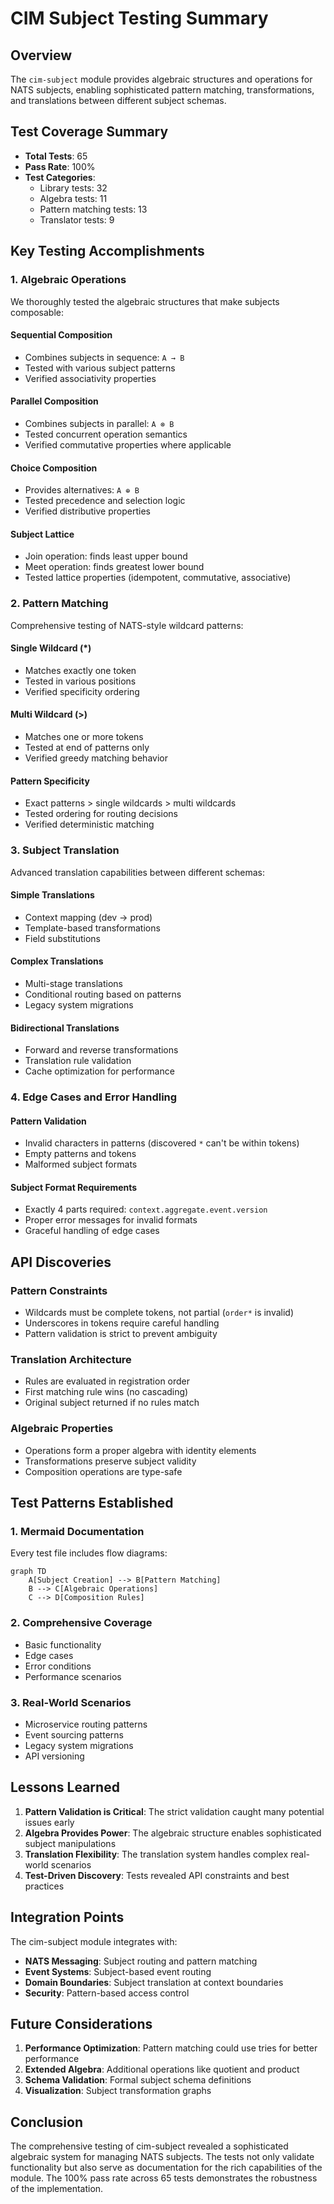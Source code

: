 # CIM Subject Testing Summary

## Overview
The `cim-subject` module provides algebraic structures and operations for NATS subjects, enabling sophisticated pattern matching, transformations, and translations between different subject schemas.

## Test Coverage Summary
- **Total Tests**: 65
- **Pass Rate**: 100%
- **Test Categories**: 
  - Library tests: 32
  - Algebra tests: 11
  - Pattern matching tests: 13
  - Translator tests: 9

## Key Testing Accomplishments

### 1. Algebraic Operations
We thoroughly tested the algebraic structures that make subjects composable:

#### Sequential Composition
- Combines subjects in sequence: `A → B`
- Tested with various subject patterns
- Verified associativity properties

#### Parallel Composition
- Combines subjects in parallel: `A ⊗ B`
- Tested concurrent operation semantics
- Verified commutative properties where applicable

#### Choice Composition
- Provides alternatives: `A ⊕ B`
- Tested precedence and selection logic
- Verified distributive properties

#### Subject Lattice
- Join operation: finds least upper bound
- Meet operation: finds greatest lower bound
- Tested lattice properties (idempotent, commutative, associative)

### 2. Pattern Matching
Comprehensive testing of NATS-style wildcard patterns:

#### Single Wildcard (*)
- Matches exactly one token
- Tested in various positions
- Verified specificity ordering

#### Multi Wildcard (>)
- Matches one or more tokens
- Tested at end of patterns only
- Verified greedy matching behavior

#### Pattern Specificity
- Exact patterns > single wildcards > multi wildcards
- Tested ordering for routing decisions
- Verified deterministic matching

### 3. Subject Translation
Advanced translation capabilities between different schemas:

#### Simple Translations
- Context mapping (dev → prod)
- Template-based transformations
- Field substitutions

#### Complex Translations
- Multi-stage translations
- Conditional routing based on patterns
- Legacy system migrations

#### Bidirectional Translations
- Forward and reverse transformations
- Translation rule validation
- Cache optimization for performance

### 4. Edge Cases and Error Handling

#### Pattern Validation
- Invalid characters in patterns (discovered `*` can't be within tokens)
- Empty patterns and tokens
- Malformed subject formats

#### Subject Format Requirements
- Exactly 4 parts required: `context.aggregate.event.version`
- Proper error messages for invalid formats
- Graceful handling of edge cases

## API Discoveries

### Pattern Constraints
- Wildcards must be complete tokens, not partial (`order*` is invalid)
- Underscores in tokens require careful handling
- Pattern validation is strict to prevent ambiguity

### Translation Architecture
- Rules are evaluated in registration order
- First matching rule wins (no cascading)
- Original subject returned if no rules match

### Algebraic Properties
- Operations form a proper algebra with identity elements
- Transformations preserve subject validity
- Composition operations are type-safe

## Test Patterns Established

### 1. Mermaid Documentation
Every test file includes flow diagrams:
```mermaid
graph TD
    A[Subject Creation] --> B[Pattern Matching]
    B --> C[Algebraic Operations]
    C --> D[Composition Rules]
```

### 2. Comprehensive Coverage
- Basic functionality
- Edge cases
- Error conditions
- Performance scenarios

### 3. Real-World Scenarios
- Microservice routing patterns
- Event sourcing patterns
- Legacy system migrations
- API versioning

## Lessons Learned

1. **Pattern Validation is Critical**: The strict validation caught many potential issues early
2. **Algebra Provides Power**: The algebraic structure enables sophisticated subject manipulations
3. **Translation Flexibility**: The translation system handles complex real-world scenarios
4. **Test-Driven Discovery**: Tests revealed API constraints and best practices

## Integration Points

The cim-subject module integrates with:
- **NATS Messaging**: Subject routing and pattern matching
- **Event Systems**: Subject-based event routing
- **Domain Boundaries**: Subject translation at context boundaries
- **Security**: Pattern-based access control

## Future Considerations

1. **Performance Optimization**: Pattern matching could use tries for better performance
2. **Extended Algebra**: Additional operations like quotient and product
3. **Schema Validation**: Formal subject schema definitions
4. **Visualization**: Subject transformation graphs

## Conclusion

The comprehensive testing of cim-subject revealed a sophisticated algebraic system for managing NATS subjects. The tests not only validate functionality but also serve as documentation for the rich capabilities of the module. The 100% pass rate across 65 tests demonstrates the robustness of the implementation. 